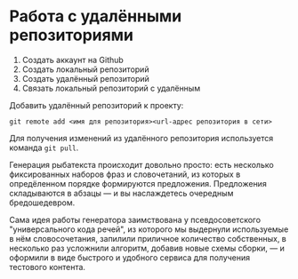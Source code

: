 # Работа с удалёнными репозиториями

1. Создать аккаунт на Github
2. Создать локальный репозиторий
3. Создать удалённый репозиторий
4. Связать локальный репозиторий с удалённым

Добавить удалённый репозиторий к проекту:
```
git remote add <имя для репозитория><url-адрес репозитория в сети>
```
Для получения изменений из удалённого репозитория используется команда `git pull`.

Генерация рыбатекста происходит довольно просто: есть несколько фиксированных наборов фраз и словочетаний, из которых в опредёленном порядке формируются предложения. Предложения складываются в абзацы — и вы наслаждетесь очередным бредошедевром.

Сама идея работы генератора заимствована у псевдосоветского "универсального кода речей", из которого мы выдернули используемые в нём словосочетания, запилили приличное количество собственных, в несколько раз усложнили алгоритм, добавив новые схемы сборки, — и оформили в виде быстрого и удобного сервиса для получения тестового контента.
